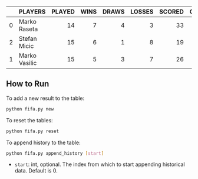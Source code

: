 |    | PLAYERS       |   PLAYED |   WINS |   DRAWS |   LOSSES |   SCORED |   CONCEDED |   POINTS |
|---:|:--------------|---------:|-------:|--------:|---------:|---------:|-----------:|---------:|
|  0 | Marko Raseta  |       14 |      7 |       4 |        3 |       33 |         24 |       25 |
|  2 | Stefan Micic  |       15 |      6 |       1 |        8 |       19 |         23 |       19 |
|  1 | Marko Vasilic |       15 |      5 |       3 |        7 |       26 |         28 |       18 |
## How to Run

To add a new result to the table:

```bash
python fifa.py new
```

To reset the tables:

```bash
python fifa.py reset
```

To append history to the table:

```bash
python fifa.py append_history [start]
```

- `start`: int, optional. The index from which to start appending historical data. Default is 0.
        